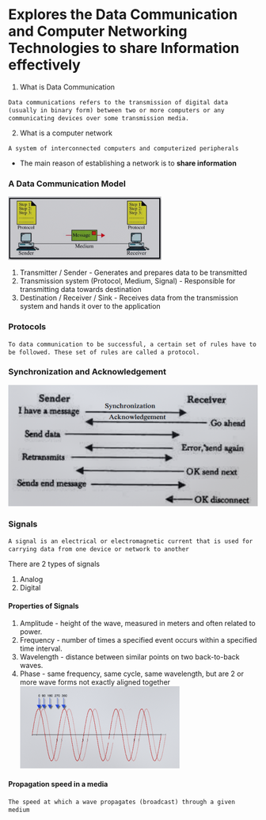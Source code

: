 # Explores the Data Communication and Computer Networking Technologies to share Information effectively

1. What is Data Communication
```
Data communications refers to the transmission of digital data (usually in binary form) between two or more computers or any communicating devices over some transmission media.
```

2. What is a computer network
```
A system of interconnected computers and computerized peripherals
```

- The main reason of establishing a network is to **share information**

### A Data Communication Model

![](/assets/Images%201/Pasted%20image%2020230107121859.png)

1. Transmitter / Sender - Generates and prepares data to be transmitted
2. Transmission system (Protocol, Medium, Signal) - Responsible for transmitting data towards destination
3. Destination / Receiver / Sink - Receives data from the transmission system and hands it over to the application

### Protocols

```
To data communication to be successful, a certain set of rules have to be followed. These set of rules are called a protocol.
```
### Synchronization and Acknowledgement

![](../../../assets/Images%201/Pasted%20image%2020230107123217.png)

### Signals

```
A signal is an electrical or electromagnetic current that is used for carrying data from one device or network to another
```

There are 2 types of signals 
1. Analog
2. Digital

#### Properties of Signals

1. Amplitude - height of the wave, measured in meters and often related to power.
2. Frequency - number of times a specified event occurs within a specified time interval.
3. Wavelength - distance between similar points on two back-to-back waves.
4. Phase - same frequency, same cycle, same wavelength, but are 2 or more wave forms not exactly aligned together
![](../../../assets/Images%201/Pasted%20image%2020230107123928.png)


#### Propagation speed in a media

```
The speed at which a wave propagates (broadcast) through a given medium
```